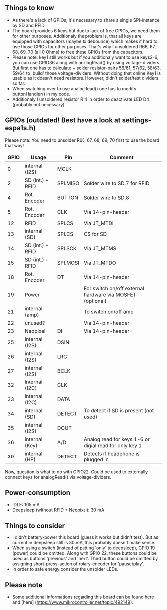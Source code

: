 ## Things to know
* As there's a lack of GPIOs, it's necessary to share a single SPI-instance by SD and RFID.
* The board provides 6 keys but due to lack of free GPIOs, we need them for other purposes. Additionaly the problem is, that all keys are equipped with capacitors (maybe to debounce) which makes it hard to use those GPIOs for other purposes. That's why I unsoldered R66, 67, 68, 69, 70 (all 0 Ohms) to free these GPIOs from the capacitors.
* Please note: key1 still works but if you additionaly want to use keys2-6, you can use GPIO36 along with analogRead() by using voltage-dividers. But first one has to calculate + solder resistor-pairs 56/61, 57/62, 58/63, 59/64 to 'build' those voltage-dividers. Without doing that online Key1 is usable as it doesn't need resistors. However, didn't solder/test dividers so far.
* When switching over to use analogRead() one has to modify buttonHandler() in my code.
* Additionaly I unsoldered resistor R14 in order to deactivate LED D4 (probably not necessary)

## GPIOs (outdated! Best have a look at settings-espa1s.h)
Please note: You need to unsolder R66, 67, 68, 69, 70 first to use the board that way!

| GPIO          | Usage            | Pin         | Comment                                                      |
| ------------- | -----------------| ----------- | ------------------------------------------------------------ |
| 0             | internal (I2S)   | MCLK        |                                                              |
| 2             | SD (int.) + RFID | SPI.MISO    | Solder wire to SD.7 for RFID                                 |
| 4             | Rot. Encoder     | BUTTON      | Solder wire to SD.8                                          |
| 5             | Rot. Encoder     | CLK         | Via 14-pin-header                                            |
| 12            | RFID             | SPI.CS      | Via JT_MTDI                                                  |
| 13            | internal (SD)    | SPI.CS      | CS for SD                                                    |
| 14            | SD (int.) + RFID | SPI.SCK     | Via JT_MTMS                                                  |
| 15            | SD (int.) + RFID | SPI.MOSI    | Via JT_MTDO                                                  |
| 18            | Rot. Encoder     | DT          | Via 14-pin-header                                            |
| 19            | Power            |             | For switch on/off external hardware via MOSFET (optional)    |
| 21            | internal (amp)   |             | To switch on/off amp                                         |
| 22            | unused?          |             | Via 14-pin-header                                            |
| 23            | Neopixel         | DI          | Via 14-pin-header                                            |
| 25            | internal (I2S)   | DSIN        |                                                              |
| 26            | internal (I2S)   | LRC         |                                                              |
| 27            | internal (I2S)   | BCLK        |                                                              |
| 32            | internal (I2C)   | CLK         |                                                              |
| 33            | internal (I2C)   | DATA        |                                                              |
| 34            | internal (SD)    | DETECT      | To detect if SD is present (not used)                        |
| 35            | internal (I2S)   | DOUT        |                                                              |
| 36            | internal (Key)   | A/D         | Analog read for keys 1-6 or digial read for only key 1       |
| 39            | internal (HP)    | DETECT      | Detects if headphone is plugged in                           |


Now, question is what to do with GPIO22. Could be used to externally connect keys for analogRead() via voltage-dividers.

## Power-consumption
* IDLE: 105 mA
* Deepsleep (without RFID + Neopixel): 30 mA

## Things to consider
* I didn't battery-power this board (guess it works but didn't test). But as current in deepsleep still is 30 mA, this probably doesn't make sense.
* When using a switch (instead of putting 'only' to deepsleep), GPIO 19 (power) could be omitted. Along with GPIO 22, these buttons could be used as buttons 'previous' and 'next'. Third button could be omitted by assigning short-press-action of rotary-encoder for 'pause/play'.
* In order to safe energy consider the unsolder LEDs.

## Please note
* Some additional informations regarding this board can be found [here](https://www.mikrocontroller.net/topic/474383?goto=6429727) and [here] (https://www.mikrocontroller.net/topic/492149).